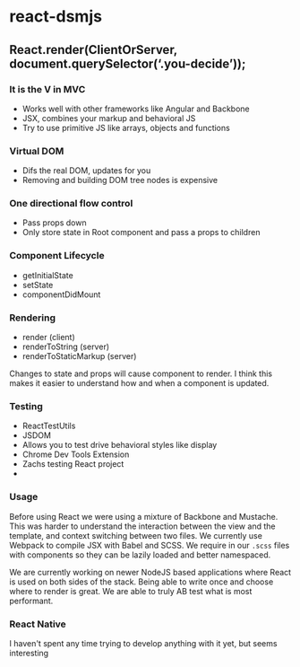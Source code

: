 # react-dsmjs

## React.render(ClientOrServer, document.querySelector(‘.you-decide’));

### It is the V in MVC
* Works well with other frameworks like Angular and Backbone
* JSX, combines your markup and behavioral JS
* Try to use primitive JS like arrays, objects and functions

### Virtual DOM
* Difs the real DOM, updates for you
* Removing and building DOM tree nodes is expensive

### One directional flow control
* Pass props down
* Only store state in Root component and pass a props to children

### Component Lifecycle
* getInitialState
* setState
* componentDidMount

### Rendering
* render (client)
* renderToString (server)
* renderToStaticMarkup (server)

Changes to state and props will cause component to render. I think this makes it easier to understand how and when a component is updated.

### Testing
* ReactTestUtils
* JSDOM
* Allows you to test drive behavioral styles like display
* Chrome Dev Tools Extension
* Zachs testing React project
* 

### Usage

Before using React we were using a mixture of Backbone and Mustache. This was harder to understand the interaction between the view and the template, and context switching between two files. We currently use Webpack to compile JSX with Babel and SCSS. We require in our `.scss` files with components so they can be lazily loaded and better namespaced.

We are currently working on newer NodeJS based applications where React is used on both sides of the stack. Being able to write once and choose where to render is great. We are able to truly AB test what is most performant.

### React Native
I haven't spent any time trying to develop anything with it yet, but seems interesting
